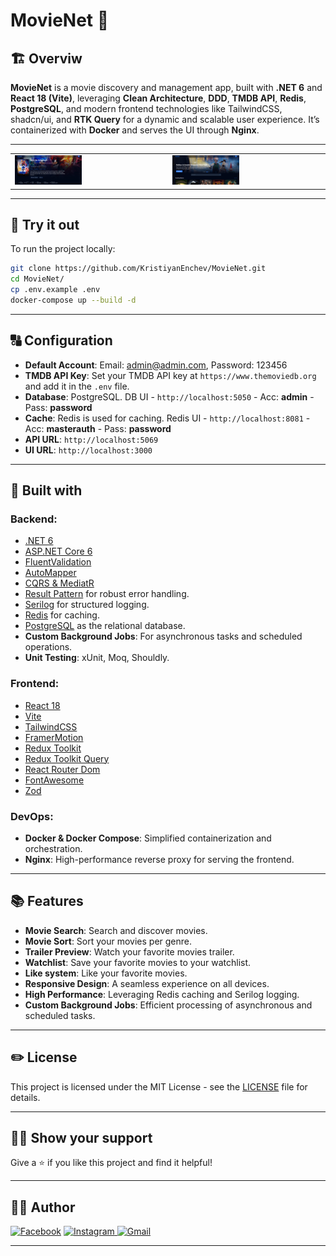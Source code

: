 # MovieNet 🎥

## 🏗️ Overviw

**MovieNet** is a movie discovery and management app, built with **.NET 6** and **React 18 (Vite)**, leveraging **Clean Architecture**, **DDD**, **TMDB API**, **Redis**, **PostgreSQL**, and modern frontend technologies like TailwindCSS, shadcn/ui, and **RTK Query** for a dynamic and scalable user experience. It’s containerized with **Docker** and serves the UI through **Nginx**.

---

<p align="center">
    <table>
        <tr>
            <td>
                <img src="Client/public/Movie.PNG" alt="banner" style="width: 45%;">
            </td>
            <td>
                <img src="Client/public/Movie2.PNG" alt="banner" style="width: 45%;">
            </td>
        </tr>
    </table>
</p>

---

## 👀 Try it out

To run the project locally:

```bash
git clone https://github.com/KristiyanEnchev/MovieNet.git
cd MovieNet/
cp .env.example .env
docker-compose up --build -d
```

---

## 🔠 Configuration

- **Default Account**: Email: admin@admin.com, Password: 123456
- **TMDB API Key**: Set your TMDB API key at `https://www.themoviedb.org` and add it in the `.env` file.
- **Database**: PostgreSQL. DB UI - `http://localhost:5050` - Acc: **admin** - Pass: **password**
- **Cache**: Redis is used for caching. Redis UI - `http://localhost:8081` - Acc: **masterauth** - Pass: **password**
- **API URL**: `http://localhost:5069`
- **UI URL**: `http://localhost:3000`

---

## 🔧 Built with

### Backend:

- [.NET 6](https://dotnet.microsoft.com/)
- [ASP.NET Core 6](https://github.com/dotnet/aspnetcore)
- [FluentValidation](https://github.com/FluentValidation/FluentValidation)
- [AutoMapper](https://github.com/AutoMapper/AutoMapper)
- [CQRS & MediatR](https://github.com/jbogard/MediatR)
- [Result Pattern](https://enterprisecraftsmanship.com/posts/functional-c-handling-failures-input-errors/) for robust error handling.
- [Serilog](https://github.com/serilog/serilog) for structured logging.
- [Redis](https://redis.io/) for caching.
- [PostgreSQL](https://www.postgresql.org/) as the relational database.
- **Custom Background Jobs**: For asynchronous tasks and scheduled operations.
- **Unit Testing**: xUnit, Moq, Shouldly.

### Frontend:

- [React 18](https://reactjs.org/)
- [Vite](https://vitejs.dev/)
- [TailwindCSS](https://tailwindcss.com/)
- [FramerMotion](https://github.com/framer/motion)
- [Redux Toolkit](https://github.com/reduxjs/redux-toolkit)
- [Redux Toolkit Query](https://github.com/reduxjs/redux-toolkit)
- [React Router Dom](https://reactrouter.com/)
- [FontAwesome](https://fontawesome.com/)
- [Zod](https://github.com/colinhacks/zod)

### DevOps:

- **Docker & Docker Compose**: Simplified containerization and orchestration.
- **Nginx**: High-performance reverse proxy for serving the frontend.

---

## 📚 Features

- **Movie Search**: Search and discover movies.
- **Movie Sort**: Sort your movies per genre.
- **Trailer Preview**: Watch your favorite movies trailer.
- **Watchlist**: Save your favorite movies to your watchlist.
- **Like system**: Like your favorite movies.
- **Responsive Design**: A seamless experience on all devices.
- **High Performance**: Leveraging Redis caching and Serilog logging.
- **Custom Background Jobs**: Efficient processing of asynchronous and scheduled tasks.

---

## ✏️ License

This project is licensed under the MIT License - see the [LICENSE](LICENSE) file for details.

---

## 👨‍💻 Show your support

Give a ⭐ if you like this project and find it helpful!

---

## 🧏‍♂️️ Author

[![Facebook](https://img.shields.io/badge/kristiyan.enchev-%231877F2.svg?style=for-the-badge&logo=Facebook&logoColor=white)](https://www.facebook.com/kristiqn.enchev.5/) [![Instagram](https://img.shields.io/badge/kristiyan-%23E4405F.svg?style=for-the-badge&logo=Instagram&logoColor=white)](https://www.instagram.com/kristiyan_e/)[
![Gmail](https://img.shields.io/badge/Gmail-D14836?style=for-the-badge&logo=gmail&logoColor=white)](mailto:kristiqnenchevv@gmail.com)

---
